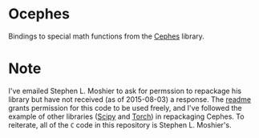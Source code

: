 # Ocephes

Bindings to special math functions from the [Cephes](http://www.netlib.org/cephes/) library.

# Note

I've emailed Stephen L. Moshier to ask for permssion to repackage his library
but have not received (as of 2015-08-03) a response. The [readme](http://www.netlib.org/cephes/readme)
grants permission for this code to be used freely, and I've followed the example
of other libraries ([Scipy](https://github.com/scipy/scipy/tree/master/scipy/special/cephes)
and [Torch](https://github.com/deepmind/torch-cephes)) in repackaging Cephes.
To reiterate, all of the `C` code in this repository is Stephen L. Moshier's.
